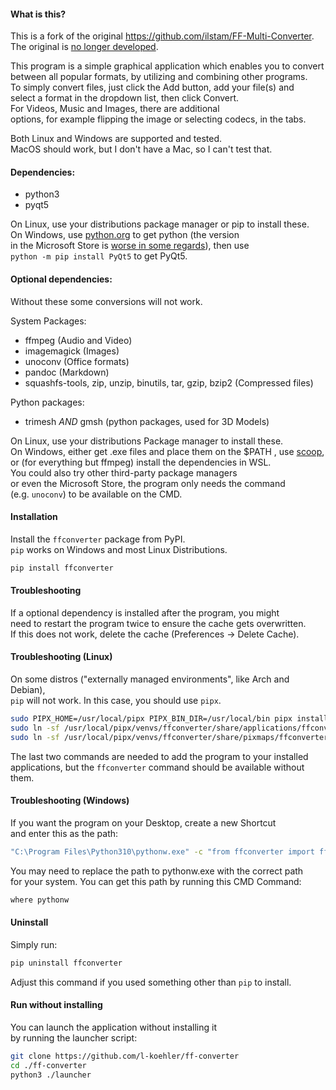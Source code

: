 #### What is this?  
This is a fork of the original https://github.com/ilstam/FF-Multi-Converter.  
The original is [no longer developed](https://github.com/ilstam/FF-Multi-Converter/issues/61#issuecomment-467869122).  
  
This program is a simple graphical application which enables you to convert  
between all popular formats, by utilizing and combining other programs.  
To simply convert files, just click the Add button, add your file(s) and  
select a format in the dropdown list, then click Convert.  
For Videos, Music and Images, there are additional  
options, for example flipping the image or selecting codecs, in the tabs.  

Both Linux and Windows are supported and tested.  
MacOS should work, but I don't have a Mac, so I can't test that.

#### Dependencies:
* python3  
* pyqt5  

On Linux, use your distributions package manager or pip to install these.  
On Windows, use [python.org](https://python.org) to get python (the version  
in the Microsoft Store is [worse in some regards](https://docs.python.org/3/using/windows.html#known-issues)), then use  
`python -m pip install PyQt5` to get PyQt5.  

#### Optional dependencies:
Without these some conversions will not work.  

System Packages:  

* ffmpeg (Audio and Video)  
* imagemagick (Images)  
* unoconv (Office formats)  
* pandoc (Markdown)  
* squashfs-tools, zip, unzip, binutils, tar, gzip, bzip2 (Compressed files)  

Python packages:  

* trimesh _AND_ gmsh (python packages, used for 3D Models)  


On Linux, use your distributions Package manager to install these.  
On Windows, either get .exe files and place them on the $PATH , use [scoop](https://scoop.sh),  
or (for everything but ffmpeg) install the dependencies in WSL.  
You could also try other third-party package managers  
or even the Microsoft Store, the program only needs the command  
(e.g. `unoconv`) to be available on the CMD.  

#### Installation
Install the `ffconverter` package from PyPI.  
`pip` works on Windows and most Linux Distributions.  

```sh
pip install ffconverter
```

#### Troubleshooting
If a optional dependency is installed after the program, you might  
need to restart the program twice to ensure the cache gets overwritten.  
If this does not work, delete the cache (Preferences -> Delete Cache).  

#### Troubleshooting (Linux)
On some distros ("externally managed environments", like Arch and Debian),  
`pip` will not work. In this case, you should use `pipx`.  

```sh
sudo PIPX_HOME=/usr/local/pipx PIPX_BIN_DIR=/usr/local/bin pipx install --system-site-packages ffconverter
sudo ln -sf /usr/local/pipx/venvs/ffconverter/share/applications/ffconverter.desktop /usr/local/share/applications/ffconverter.desktop
sudo ln -sf /usr/local/pipx/venvs/ffconverter/share/pixmaps/ffconverter.png /usr/local/share/icons/ffconverter.png
```

The last two commands are needed to add the program to your installed  
applications, but the `ffconverter` command should be available without them.  

#### Troubleshooting (Windows)
If you want the program on your Desktop, create a new Shortcut  
and enter this as the path:  

```sh
"C:\Program Files\Python310\pythonw.exe" -c "from ffconverter import ffconverter as ff; ff.main()"
```

You may need to replace the path to pythonw.exe with the correct path  
for your system. You can get this path by running this CMD Command:  

```sh
where pythonw
```

#### Uninstall
Simply run:  
```sh
pip uninstall ffconverter
```
Adjust this command if you used something other than `pip` to install.  

#### Run without installing
You can launch the application without installing it  
by running the launcher script:  

```sh
git clone https://github.com/l-koehler/ff-converter
cd ./ff-converter
python3 ./launcher
```
